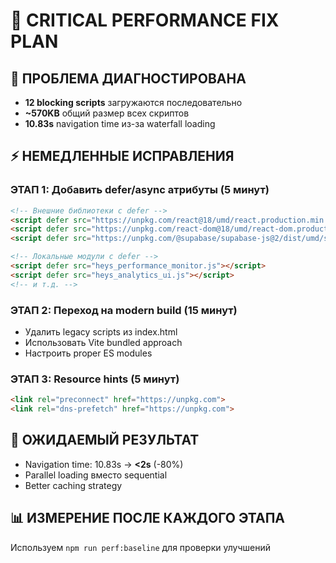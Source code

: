 # 🚀 CRITICAL PERFORMANCE FIX PLAN

## 🔴 ПРОБЛЕМА ДИАГНОСТИРОВАНА
- **12 blocking scripts** загружаются последовательно
- **~570KB** общий размер всех скриптов  
- **10.83s** navigation time из-за waterfall loading

## ⚡ НЕМЕДЛЕННЫЕ ИСПРАВЛЕНИЯ

### ЭТАП 1: Добавить defer/async атрибуты (5 минут)
```html
<!-- Внешние библиотеки с defer -->
<script defer src="https://unpkg.com/react@18/umd/react.production.min.js"></script>
<script defer src="https://unpkg.com/react-dom@18/umd/react-dom.production.min.js"></script>
<script defer src="https://unpkg.com/@supabase/supabase-js@2/dist/umd/supabase.js"></script>

<!-- Локальные модули с defer -->
<script defer src="heys_performance_monitor.js"></script>
<script defer src="heys_analytics_ui.js"></script>
<!-- и т.д. -->
```

### ЭТАП 2: Переход на modern build (15 минут)
- Удалить legacy scripts из index.html
- Использовать Vite bundled approach
- Настроить proper ES modules

### ЭТАП 3: Resource hints (5 минут)
```html
<link rel="preconnect" href="https://unpkg.com">
<link rel="dns-prefetch" href="https://unpkg.com">
```

## 🎯 ОЖИДАЕМЫЙ РЕЗУЛЬТАТ
- Navigation time: 10.83s → **<2s** (-80%)
- Parallel loading вместо sequential
- Better caching strategy

## 📊 ИЗМЕРЕНИЕ ПОСЛЕ КАЖДОГО ЭТАПА
Используем `npm run perf:baseline` для проверки улучшений
